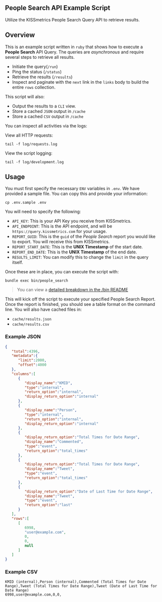 ## People Search API Example Script

Utilize the KISSmetrics People Search Query API to retrieve results.

## Overview

This is an example script written in `ruby` that shows how to execute a
**People Search** API Query. The queries are _asynchronous_ and require
several steps to retrieve all results.

* Initiate the query(`/run`)
* Ping the status (`/status`)
* Retrieve the results (`/results`)
* Inspect and paginate with the `next` link in the `links` body to build
the entire `rows` collection.

This script will also:

* Output the results to a `CLI` view.
* Store a cached `JSON` output in `/cache`
* Store a cached `CSV` output in `/cache`

You can inspect all activities via the logs:

View all HTTP requests:

```
tail -f log/requests.log
```

View the script logging:

```
tail -f log/development.log
```

## Usage

You must first specify the necessary `ENV` variables in `.env`. We have
provided a sample file. You can copy this and provide your information:

```
cp .env.sample .env
```

You will need to specify the following:

* `API_KEY`: This is your API Key you receive from KISSmetrics.
* `API_ENDPOINT`: This is the API endpoint, and will be `https://query.kissmetrics.com` for your usage.
* `REPORT_GUID`: This is the `guid` of the _People Search_ report you would like to export. You will receive this from KISSmetrics.
* `REPORT_START_DATE`: This is the **UNIX Timestamp** of the start date.
* `REPORT_END_DATE`: This is the **UNIX Timestamp** of the end date.
* `RESULTS_LIMIT`: You can modify this to change the `limit` in the query itself.

Once these are in place, you can execute the script with:

```
bundle exec bin/people_search
```

> You can view a [detailed breakdown in the /bin
README](https://github.com/kissmetrics/example-people-search/tree/master/bin)

This will kick off the script to execute your specified People Search
Report. Once the report is finished, you should see a table format on
the command line. You will also have cached files in:

* `cache/results.json`
* `cache/results.csv`

### Example JSON

```json
{
   "total":4396,
   "metadata":{
      "limit":2000,
      "offset":4000
   },
   "columns":[
      {
         "display_name":"KMID",
         "type":"internal",
         "return_option":"internal",
         "display_return_option":"internal"
      },
      {
         "display_name":"Person",
         "type":"internal",
         "return_option":"internal",
         "display_return_option":"internal"
      },
      {
         "display_return_option":"Total Times for Date Range",
         "display_name":"Commented",
         "type":"event",
         "return_option":"total_times"
      },
      {
         "display_return_option":"Total Times for Date Range",
         "display_name":"Tweet",
         "type":"event",
         "return_option":"total_times"
      },
      {
         "display_return_option":"Date of Last Time for Date Range",
         "display_name":"Tweet",
         "type":"event",
         "return_option":"last"
      }
   ],
   "rows":[
      [
         6998,
         "user@example.com",
         0,
         0,
         null
      ]
   ]
}
```

### Example CSV

```csv
KMID (internal),Person (internal),Commented (Total Times for Date Range),Tweet (Total Times for Date Range),Tweet (Date of Last Time for Date Range)
6998,user@example.com,0,0,
```
